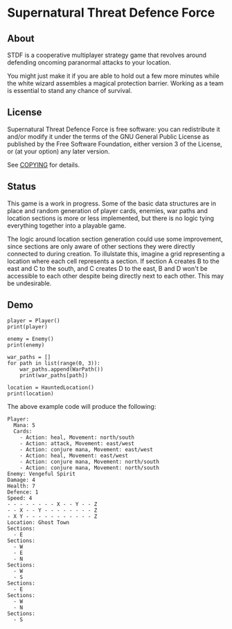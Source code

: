 # Supernatural Threat Defence Force #

## About ##

STDF is a cooperative multiplayer strategy game that revolves around
defending oncoming paranormal attacks to your location.

You might just make it if you are able to hold out a few more minutes
while the white wizard assembles a magical protection barrier. Working
as a team is essential to stand any chance of survival.


## License ##

Supernatural Threat Defence Force is free software: you can
redistribute it and/or modify it under the terms of the GNU General
Public License as published by the Free Software Foundation, either
version 3 of the License, or (at your option) any later version.

See [COPYING](./COPYING) for details.


## Status ##

This game is a work in progress. Some of the basic data structures are
in place and random generation of player cards, enemies, war paths and
location sections is more or less implemented, but there is no logic
tying everything together into a playable game.

The logic around location section generation could use some
improvement, since sections are only aware of other sections they were
directly connected to during creation. To illulstate this, imagine a
grid representing a location where each cell represents a section. If
section A creates B to the east and C to the south, and C creates D to
the east, B and D won't be accessible to each other despite being
directly next to each other. This may be undesirable.

## Demo ##

```
player = Player()
print(player)

enemy = Enemy()
print(enemy)

war_paths = []
for path in list(range(0, 3)):
    war_paths.append(WarPath())
    print(war_paths[path])

location = HauntedLocation()
print(location)
```

The above example code will produce the following:

```
Player:
  Mana: 5
  Cards:
    - Action: heal, Movement: north/south
    - Action: attack, Movement: east/west
    - Action: conjure mana, Movement: east/west
    - Action: heal, Movement: east/west
    - Action: conjure mana, Movement: north/south
    - Action: conjure mana, Movement: north/south
Enemy: Vengeful Spirit
Damage: 4
Health: 7
Defence: 1
Speed: 4
- - - - - - - - X - - Y - - Z
- - X - - Y - - - - - - - - Z
- X Y - - - - - - - - - - - Z
Location: Ghost Town
Sections:
  - E
Sections:
  - W
  - E
  - N
Sections:
  - W
  - S
Sections:
  - E
Sections:
  - W
  - N
Sections:
  - S
```
